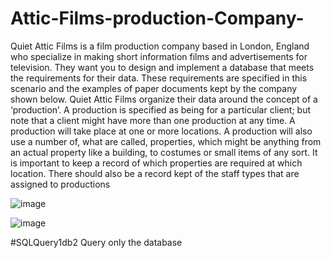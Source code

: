 # Attic-Films-production-Company-

Quiet Attic Films is a film production company based in London, England who specialize in making short information films and advertisements for television. They want you to design and implement a database that meets the requirements for their data. These requirements are specified in this scenario and the examples of paper documents kept by the company shown below. 
Quiet Attic Films organize their data around the concept of a ‘production’. A production is specified as being for a particular client; but note that a client might have more than one production at any time. A production will take place at one or more locations. A production will also use a number of, what are called, properties, which might be anything from an actual property like a building, to costumes or small items of any sort. It is important to keep a record of which properties are required at which location.
 There should also be a record kept of the staff types that are assigned to productions
 
![image](https://github.com/gmandroroshe/Attic-Films-production-Company-/assets/144511926/752acc0a-91a9-4d8e-a2d5-c7db2a083901)


![image](https://github.com/gmandroroshe/Attic-Films-production-Company-/assets/144511926/977f86d5-7fe3-43c9-8ecb-6553077e7b3a)

#SQLQuery1db2 Query only the database
